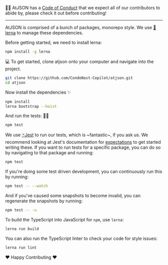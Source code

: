 :tipping_hand_woman: AtJSON has a [Code of Conduct](https://github.com/CondeNast-Copilot/atjson/blob/latest/CODE_OF_CONDUCT.md) that we expect all of our contributors to abide by, please check it out before contributing!

***

AtJSON is comprised of a bunch of packages, monorepo style. We use [:dragon:lerna](https://lernajs.io) to manage these dependencies.

Before getting started, we need to install lerna:

```bash
npm install -g lerna
```

:computer: To get started, clone atjson onto your computer and navigate into the project.

```bash
git clone https://github.com/CondeNast-Copilot/atjson.git
cd atjson
```

Now install the dependencies :sparkles:

```bash
npm install
lerna bootstrap --hoist
```

And run the tests: :woman_scientist:

```bash
npm test
```

We use [:black_joker:Jest](https://facebook.github.io/jest) to run our tests, which is \~fantastic\~, if you ask us. We recommend looking at Jest's documentation for [expectations](https://facebook.github.io/jest/docs/en/expect.html) to get started writing these. If you want to run tests for a specific package, you can do so by navigating to that package and running:

```bash
npm test
```

If you're doing some test driven development, you can continuously run this by running:

```bash
npm test -- --watch
```

And if you've caused some snapshots to become invalid, you can regenerate the snapshots by running:

```bash
npm test -- -u
```

To build the TypeScript into JavaScript for `npm`, use `lerna`:

```bash
lerna run build
```

You can also run the TypeScript linter to check your code for style issues:

```bash
lerna run lint
```

:heart: Happy Contributing :heart:
